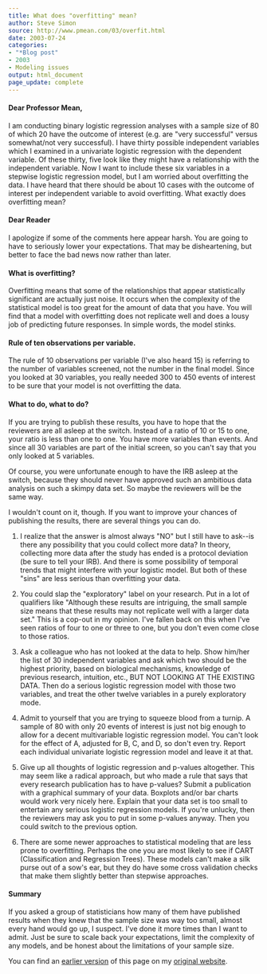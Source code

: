 ```yaml
---
title: What does "overfitting" mean?
author: Steve Simon
source: http://www.pmean.com/03/overfit.html
date: 2003-07-24
categories:
- "*Blog post"
- 2003
- Modeling issues
output: html_document
page_update: complete
---
```


#### Dear Professor Mean,

I am conducting binary logistic regression analyses with a sample size of 80 of which 20 have the outcome of interest (e.g. are "very successful" versus somewhat/not very successful). I have thirty possible independent variables which I examined in a univariate logistic regression with the dependent variable. Of these thirty, five look like they might have a relationship with the independent variable. Now I want to include these six variables in a stepwise logistic regression model, but I am worried about overfitting the data. I have heard that there should be about 10 cases with the outcome of interest per independent variable to avoid overfitting. What exactly does overfitting mean?

#### Dear Reader

I apologize if some of the comments here appear harsh. You are going to have to seriously lower your expectations. That may be disheartening, but better to face the bad news now rather than later.

#### What is overfitting?

Overfitting means that some of the relationships that appear statistically significant are actually just noise. It occurs when the complexity of the statistical model is too great for the amount of data that you have. You will find that a model with overfitting does not replicate well and does a lousy job of predicting future responses. In simple words, the model stinks.

#### Rule of ten observations per variable.

The rule of 10 observations per variable (I've also heard 15) is referring to the number of variables screened, not the number in the final model. Since you looked at 30 variables, you really needed 300 to 450 events of interest to be sure that your model is not overfitting the data.

#### What to do, what to do?

 If you are trying to publish these results, you have to hope that the reviewers are all asleep at the switch. Instead of a ratio of 10 or 15 to one, your ratio is less than one to one. You have more variables than events. And since all 30 variables are part of the initial screen, so you can't say that you only looked at 5 variables.

Of course, you were unfortunate enough to have the IRB asleep at the switch, because they should never have approved such an ambitious data analysis on such a skimpy data set. So maybe the reviewers will be the same way.

I wouldn't count on it, though. If you want to improve your chances of publishing the results, there are several things you can do.

1. I realize that the answer is almost always "NO" but I still have to ask--is there any possibility that you could collect more data? In theory, collecting more data after the study has ended is a protocol deviation (be sure to tell your IRB). And there is some possibility of temporal trends that might interfere with your logistic model. But both of these "sins" are less serious than overfitting your data.

2. You could slap the "exploratory" label on your research. Put in a lot of qualifiers like "Although these results are intriguing, the small sample size means that these results may not replicate well with a larger data set." This is a cop-out in my opinion. I've fallen back on this when I've seen ratios of four to one or three to one, but you don't even come close to those ratios.

3. Ask a colleague who has not looked at the data to help. Show him/her the list of 30 independent variables and ask which two should be the highest priority, based on biological mechanisms, knowledge of previous research, intuition, etc., BUT NOT LOOKING AT THE EXISTING DATA. Then do a serious logistic regression model with those two variables, and treat the other twelve variables in a purely exploratory mode.

4. Admit to yourself that you are trying to squeeze blood from a turnip. A sample of 80 with only 20 events of interest is just not big enough to allow for a decent multivariable logistic regression model. You can't look for the effect of A, adjusted for B, C, and D, so don't even try. Report each individual univariate logistic regression model and leave it at that.

5. Give up all thoughts of logistic regression and p-values altogether. This may seem like a radical approach, but who made a rule that says that every research publication has to have p-values? Submit a publication with a graphical summary of your data. Boxplots and/or bar charts would work very nicely here. Explain that your data set is too small to entertain any serious logistic regression models. If you're unlucky, then the reviewers may ask you to put in some p-values anyway. Then you could switch to the previous option.

6. There are some newer approaches to statistical modeling that are less prone to overfitting. Perhaps the one you are most likely to see if CART (Classification and Regression Trees). These models can't make a silk purse out of a sow's ear, but they do have some cross validation checks that make them slightly better than stepwise approaches.

#### Summary

If you asked a group of statisticians how many of them have published results when they knew that the sample size was way too small, almost every hand would go up, I suspect. I've done it more times than I want to admit. Just be sure to scale back your expectations, limit the complexity of any models, and be honest about the limitations of your sample size.

You can find an [earlier version][sim1] of this page on my [original website][sim2].

[sim1]: http://www.pmean.com/03/overfit.html
[sim2]: http://www.pmean.com/original_site.html
